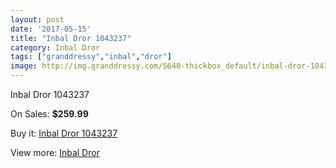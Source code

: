```yaml
---
layout: post
date: '2017-05-15'
title: "Inbal Dror 1043237"
category: Inbal Dror
tags: ["granddressy","inbal","dror"]
image: http://img.granddressy.com/5648-thickbox_default/inbal-dror-1043237.jpg
---
```

Inbal Dror 1043237

On Sales: **$259.99**
<a href="https://www.granddressy.com/en/inbal-dror/4984-inbal-dror-1043237.html"><amp-img layout="responsive" width="600" height="600" src="//img.granddressy.com/5648-thickbox_default/inbal-dror-1043237.jpg" alt="Inbal Dror 1043237 0" /></a>

Buy it: [Inbal Dror 1043237](https://www.granddressy.com/en/inbal-dror/4984-inbal-dror-1043237.html "Inbal Dror 1043237")

View more: [Inbal Dror](https://www.granddressy.com/en/220-inbal-dror "Inbal Dror")